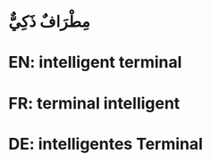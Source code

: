 # مِطْرَافٌ ذَكِيٌّ

# EN: intelligent terminal

# FR: terminal intelligent

# DE: intelligentes Terminal
